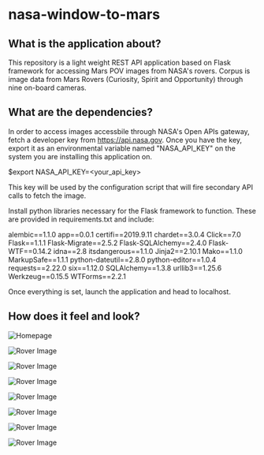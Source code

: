 # nasa-window-to-mars

## What is the application about?

This repository is a light weight REST API application based on Flask framework for accessing Mars POV images from NASA's rovers. Corpus is image data from Mars Rovers (Curiosity, Spirit and Opportunity) through nine on-board cameras.


## What are the dependencies?

In order to access images accessbile through NASA's Open APIs gateway, fetch a developer key from https://api.nasa.gov. Once you have the key, export it as an environmental variable named "NASA_API_KEY" on the system you are installing this application on.

$export NASA_API_KEY=<your_api_key>

This key will be used by the configuration script that will fire secondary API calls to fetch the image.

Install python libraries necessary for the Flask framework to function. These are provided in requirements.txt and include:

alembic==1.1.0
app==0.0.1
certifi==2019.9.11
chardet==3.0.4
Click==7.0
Flask==1.1.1
Flask-Migrate==2.5.2
Flask-SQLAlchemy==2.4.0
Flask-WTF==0.14.2
idna==2.8
itsdangerous==1.1.0
Jinja2==2.10.1
Mako==1.1.0
MarkupSafe==1.1.1
python-dateutil==2.8.0
python-editor==1.0.4
requests==2.22.0
six==1.12.0
SQLAlchemy==1.3.8
urllib3==1.25.6
Werkzeug==0.15.5
WTForms==2.2.1

Once everything is set, launch the application and head to localhost.


## How does it feel and look?

![Homepage](https://user-images.githubusercontent.com/53545889/66077245-92c23180-e52d-11e9-8e30-80c10cb40676.png)

![Rover Image](https://user-images.githubusercontent.com/53545889/66077513-1b40d200-e52e-11e9-8d57-7ef834d22689.png)

![Rover Image](https://user-images.githubusercontent.com/53545889/66077550-285dc100-e52e-11e9-887d-95d44a6e02ba.png)

![Rover Image](https://user-images.githubusercontent.com/53545889/66077565-2f84cf00-e52e-11e9-8872-98bc024a0361.png)

![Rover Image](https://user-images.githubusercontent.com/53545889/66077569-33185600-e52e-11e9-925a-4b81b0b43e1f.png)

![Rover Image](https://user-images.githubusercontent.com/53545889/66077580-37447380-e52e-11e9-8d66-c2a046a55a9c.png)

![Rover Image](https://user-images.githubusercontent.com/53545889/66077958-10d30800-e52f-11e9-8c56-a3d2d538c131.png)

![Rover Image](https://user-images.githubusercontent.com/53545889/66077973-1892ac80-e52f-11e9-9d8e-50016c83694b.png)


